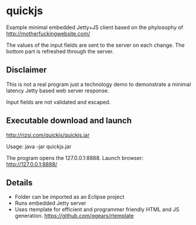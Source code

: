 # quickjs

Example minimal embedded Jetty+JS client based on the phylosophy of http://motherfuckingwebsite.com/

The values of the input fields are sent to the server on each change. The bottom part is refreshed through the server.

## Disclaimer

This is not a real program just a technology demo to demonstrate a minimal latency Jetty based web server response.

Input fields are not validated and escaped.

## Executable download and launch

http://rizsi.com/quickjs/quickjs.jar

Usage: java -jar quickjs.jar

The program opens the 127.0.0.1:8888. Launch browser: http://127.0.0.1:8888/

## Details

* Folder can be imported as an Eclipse project
* Runs embedded Jetty server
* Uses rtemplate for efficient and programmer friendly HTML and JS generation. https://github.com/qgears/rtemplate
